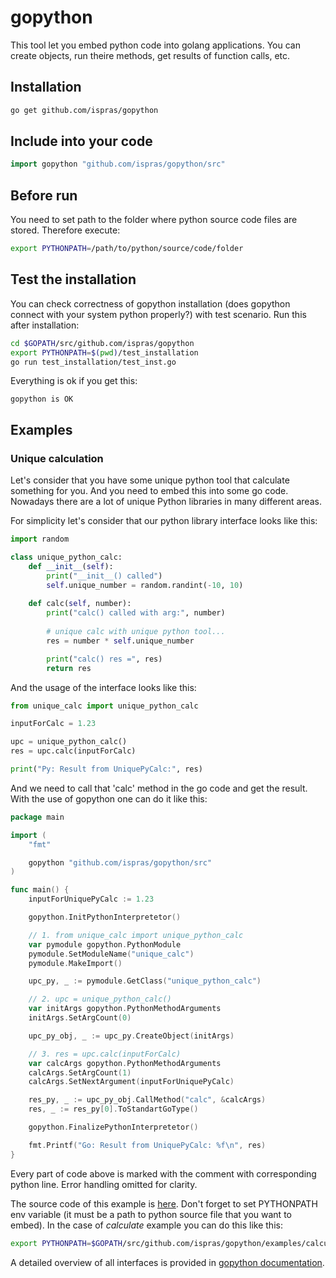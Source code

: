 # gopython
This tool let you embed python code into golang applications. You can create objects, run theire methods, get results of function calls, etc.

## Installation
```sh
go get github.com/ispras/gopython
```

## Include into your code
```go
import gopython "github.com/ispras/gopython/src"
```

## Before run 
You need to set path to the folder where python source code files are stored. Therefore execute:
```sh
export PYTHONPATH=/path/to/python/source/code/folder
```

## Test the installation
You can check correctness of gopython installation (does gopython connect with your system python properly?) with test scenario. Run this after installation:
```sh
cd $GOPATH/src/github.com/ispras/gopython
export PYTHONPATH=$(pwd)/test_installation
go run test_installation/test_inst.go
```
Everything is ok if you get this:
```
gopython is OK
```

## Examples

### Unique calculation

Let's consider that you have some unique python tool that calculate something for you. And you need to embed this into some go code. Nowadays there are a lot of unique Python libraries in many different areas.

For simplicity let's consider that our python library interface looks like this:
```python
import random

class unique_python_calc:
    def __init__(self):
        print("__init__() called")
        self.unique_number = random.randint(-10, 10)
    
    def calc(self, number):
        print("calc() called with arg:", number)
        
        # unique calc with unique python tool...
        res = number * self.unique_number

        print("calc() res =", res)
        return res
```

And the usage of the interface looks like this:
```python
from unique_calc import unique_python_calc

inputForCalc = 1.23

upc = unique_python_calc()
res = upc.calc(inputForCalc)

print("Py: Result from UniquePyCalc:", res)
```

And we need to call that 'calc' method in the go code and get the result. With the use of gopython one can do it like this:
```Go
package main

import (
	"fmt"

	gopython "github.com/ispras/gopython/src"
)

func main() {
	inputForUniquePyCalc := 1.23

	gopython.InitPythonInterpretetor()

	// 1. from unique_calc import unique_python_calc
	var pymodule gopython.PythonModule
	pymodule.SetModuleName("unique_calc")
	pymodule.MakeImport()

	upc_py, _ := pymodule.GetClass("unique_python_calc")

	// 2. upc = unique_python_calc()
	var initArgs gopython.PythonMethodArguments
	initArgs.SetArgCount(0)

	upc_py_obj, _ := upc_py.CreateObject(initArgs)

	// 3. res = upc.calc(inputForCalc)
	var calcArgs gopython.PythonMethodArguments
	calcArgs.SetArgCount(1)
	calcArgs.SetNextArgument(inputForUniquePyCalc)

	res_py, _ := upc_py_obj.CallMethod("calc", &calcArgs)
	res, _ := res_py[0].ToStandartGoType()

	gopython.FinalizePythonInterpretetor()

	fmt.Printf("Go: Result from UniquePyCalc: %f\n", res)
}
```

Every part of code above is marked with the comment with corresponding python line. Error handling omitted for clarity.

The source code of this example is [here](https://github.com/ispras/gopython/tree/master/examples/calculate). Don't forget to set PYTHONPATH env variable (it must be a path to python source file that you want to embed). In the case of *calculate* example you can do this like this:

```bash
export PYTHONPATH=$GOPATH/src/github.com/ispras/gopython/examples/calculate
```

<!--The main gopython abstractions are:-->
<!--- PythonModule-->
<!--- PythonClass-->
<!--- PythonObject-->
<!--- PythonMethodArguments-->

<!--PythonModule -->

A detailed overview of all interfaces is provided in [gopython documentation](https://github.com/ispras/gopython/blob/master/docs/gopython_docs.md).
